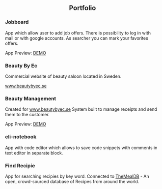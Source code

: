 <h2 align='center' >Portfolio</h2>

<h3>Jobboard</h3>

App which allow user to add job offers. There is possibility to log in with mail or with google accounts. As searcher you can mark your favorites offers. 

App Preview: <a href="https://jobboard-lcse1706.vercel.app/dashboard">DEMO</a>

<h3>Beauty By Ec</h3>

Commercial website of beauty saloon located in Sweden.

www.beautybyec.se

<h3>Beauty Management</h3>

Created for www.beautybyec.se System built to manage receipts and send them to the customer.

App Preview: <a href="https://beauty-management.vercel.app">DEMO</a>

<h3>cli-notebook</h3>

App with code editor which allows to save code snippets with comments in text editor in separate block.

<h3>Find Recipie</h3>

App for searching recipies by key word. Connected to [TheMealDB](https://www.themealdb.com/) - An open, crowd-sourced database of Recipes from around the world.



